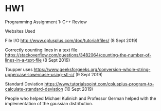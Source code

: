 # HW1
Programming Assignment 1: C++ Review

Websites Used

File I/O
http://www.cplusplus.com/doc/tutorial/files/ (8 Sept 2019)

Correctly counting lines in a text file
https://stackoverflow.com/questions/3482064/counting-the-number-of-lines-in-a-text-file (8 Sept 2019)

Toupper uses
https://www.geeksforgeeks.org/conversion-whole-string-uppercase-lowercase-using-stl-c/ (9 Sept 2019)

Standard Deviation
https://www.tutorialspoint.com/cplusplus-program-to-calculate-standard-deviation (10 Sept 2019)

People who helped
Michael Kulinich and Professor German helped with the implementation of the gaussian distribution. 
